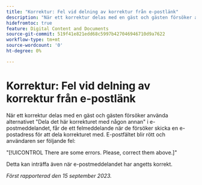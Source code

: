 ```yaml
---
title: "Korrektur: Fel vid delning av korrektur från e-postlänk"
description: "När ett korrektur delas med en gäst och gästen försöker använda alternativet Dela det här korrekturet med någon annan i e-postmeddelandet, får de ett felmeddelande när de försöker skicka en e-postadress för att dela korrekturet med. E-postfältet blir rött och användaren ser ett fel."
hidefromtoc: true
feature: Digital Content and Documents
source-git-commit: 519f41e821edd68c5997b427046946710d9a7622
workflow-type: tm+mt
source-wordcount: '0'
ht-degree: 0%

---
```



# Korrektur: Fel vid delning av korrektur från e-postlänk

När ett korrektur delas med en gäst och gästen försöker använda alternativet &quot;Dela det här korrekturet med någon annan&quot; i e-postmeddelandet, får de ett felmeddelande när de försöker skicka en e-postadress för att dela korrekturet med. E-postfältet blir rött och användaren ser följande fel:

&quot;[!UICONTROL There are some errors. Please, correct them above.]&quot;

Detta kan inträffa även när e-postmeddelandet har angetts korrekt.

_Först rapporterad den 15 september 2023._
